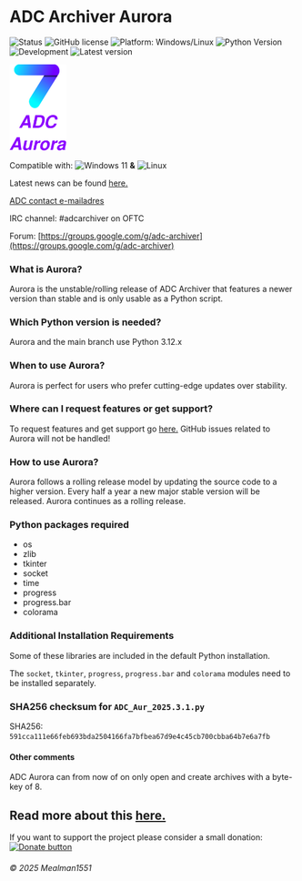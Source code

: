 # ADC Archiver Aurora

![Status](https://img.shields.io/badge/Status-Unstable-red)
![GitHub license](https://img.shields.io/github/license/Mealman1551/ADC)
![Platform: Windows/Linux](https://img.shields.io/badge/Platform-Windows%20%7C%20Linux-blue.svg)
![Python Version](https://img.shields.io/badge/Python-3.12.x-yellow.svg)
![Development](https://img.shields.io/badge/Development-Active-brightgreen)
![Latest version](https://img.shields.io/badge/Latest%20version-1.2.5.5-purple)



<img src="https://raw.githubusercontent.com/Mealman1551/ADC/cb41406a7d58017fc92ddb800519fc54563acc1a/img/ADC%20Aurora%20concept%20logo.svg" alt="Aurora" width="100"/>

Compatible with: <img src="https://upload.wikimedia.org/wikipedia/commons/8/87/Windows_logo_-_2021.svg" alt="Windows 11" width="20"/> **&** <img src="https://upload.wikimedia.org/wikipedia/commons/3/35/Tux.svg" alt="Linux" width="20"/>

Latest news can be found [here.](https://github.com/Mealman1551/ADC/discussions/categories/adc-unstable-aurora)

[ADC contact e-mailadres](mailto:adc@linuxmail.org)

IRC channel: #adcarchiver on OFTC

Forum: [https://groups.google.com/g/adc-archiver](https://groups.google.com/g/adc-archiver)

### What is Aurora?

Aurora is the unstable/rolling release of ADC Archiver that features a newer version than stable and is only usable as a Python script.

### Which Python version is needed?

Aurora and the main branch use Python 3.12.x

### When to use Aurora?

Aurora is perfect for users who prefer cutting-edge updates over stability.

### Where can I request features or get support?

To request features and get support go [here.](https://github.com/Mealman1551/ADC/discussions/categories/adc-unstable-aurora)
GitHub issues related to Aurora will not be handled!

### How to use Aurora?

Aurora follows a rolling release model by updating the source code to a higher version. Every half a year a new major stable version will be released. Aurora continues as a rolling release.

### Python packages required

- os
- zlib
- tkinter
- socket
- time
- progress
- progress.bar
- colorama

### Additional Installation Requirements

Some of these libraries are included in the default Python installation.

The `socket`, `tkinter`, `progress`, `progress.bar` and `colorama` modules need to be installed separately.

### SHA256 checksum for ``ADC_Aur_2025.3.1.py``

SHA256: `591cca111e66feb693bda2504166fa7bfbea67d9e4c45cb700cbba64b7e6a7fb`

#### Other comments

ADC Aurora can from now of on only open and create archives with a byte-key of 8.

Read more about this [here.](https://github.com/Mealman1551/ADC/discussions/21)
--
If you want to support the project please consider a small donation: <a href="https://www.paypal.com/donate/?hosted_button_id=LEE83CJJ2BEJC">
	<img src="https://centerproject.org/wp-content/uploads/2021/11/paypal-donate-button-high-quality-png-1_orig.png" alt="Donate button" width="100"/>
</a>

###### © 2025 Mealman1551
